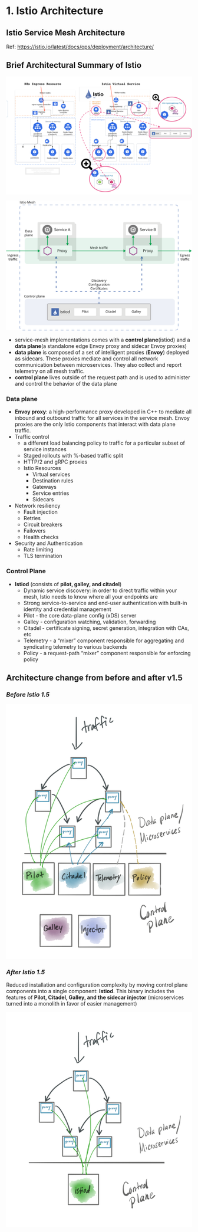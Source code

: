 # 1. Istio Architecture

## Istio Service Mesh Architecture
Ref: https://istio.io/latest/docs/ops/deployment/architecture/


## Brief Architectural Summary of Istio
![alt text](../imgs/eks_aws_architecture_with_apps_ingress_istiod.png "")

![alt text](../imgs/istio_architecture.svg "Istio Architecture")

- service-mesh implementations comes with a __control plane__(istiod) and a __data plane__(a standalone edge Envoy proxy and sidecar Envoy proxies)
- __data plane__ is composed of a set of intelligent proxies (__Envoy__) deployed as sidecars.  These proxies mediate and control all network communication between microservices. They also collect and report telemetry on all mesh traffic.
- __control plane__ lives outside of the request path and is used to administer and control the behavior of the data plane

### Data plane
- __Envoy proxy__: a high-performance proxy developed in C++ to mediate all inbound and outbound traffic for all services in the service mesh. Envoy proxies are the only Istio components that interact with data plane traffic.
- Traffic control 
    - a different load balancing policy to traffic for a particular subset of service instances
    - Staged rollouts with %-based traffic split
    - HTTP/2 and gRPC proxies
    - Istio Resources
        - Virtual services
        - Destination rules
        - Gateways
        - Service entries
        - Sidecars
- Network resiliency
    - Fault injection
    - Retries
    - Circuit breakers
    - Failovers
    - Health checks
- Security and Authentication
    - Rate limiting
    - TLS termination

### Control Plane
- __Istiod__ (consists of __pilot, galley, and citadel__)
    - Dynamic service discovery: in order to direct traffic within your mesh, Istio needs to know where all your endpoints are
    - Strong service-to-service and end-user authentication with built-in identity and credential management
    - Pilot - the core data-plane config (xDS) server
    - Galley - configuration watching, validation, forwarding
    - Citadel - certificate signing, secret generation, integration with CAs, etc
    - Telemetry - a “mixer” component responsible for aggregating and syndicating telemetry to various backends
    - Policy - a request-path “mixer” component responsible for enforcing policy


## Architecture change from before and after v1.5
### _Before Istio 1.5_

![alt text](../imgs/istio.png "Istio")

### _After Istio 1.5_

Reduced installation and configuration complexity by moving control plane components into a single component: __Istiod__. This binary includes the features of __Pilot, Citadel, Galley, and the sidecar injector__ (microservices turned into a monolith in favor of easier management)

![alt text](../imgs/istiod.png "Istio")